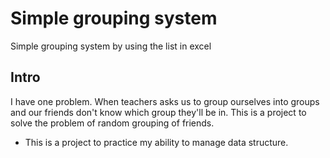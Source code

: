 # Simple grouping system

Simple grouping system by using the list in excel

## Intro

I have one problem. When teachers asks us to group ourselves into groups and our friends don't know which group they'll be in.
This is a project to solve the problem of random grouping of friends.
- This is a project to practice my ability to manage data structure.
